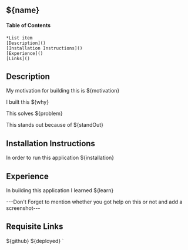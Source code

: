 ## ${name}

#### Table of Contents
    *List item
    [Description]()
    [Installation Instructions]()
    [Experience]()
    [Links]()

## Description

My motivation for building this is ${motivation}

I built this ${why}

This solves ${problem}

This stands out because of ${standOut}

## Installation Instructions

In order to run this application ${installation}

## Experience

In building this application I learned ${learn}

---Don't Forget to mention whether you got help on this or not and add a screenshot---

## Requisite Links

${github}
${deployed}
`